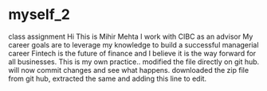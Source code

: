 # myself_2
class assignment
Hi This is Mihir Mehta
I work with CIBC as an advisor
My career goals are to leverage my knowledge to build a successful managerial career
Fintech is the future of finance and I believe it is the way forward for all businesses.
This is my own practice.. modified the file directly  on git hub. will now commit changes and see what happens.
downloaded the zip file from git hub, extracted the same and adding this line to edit.